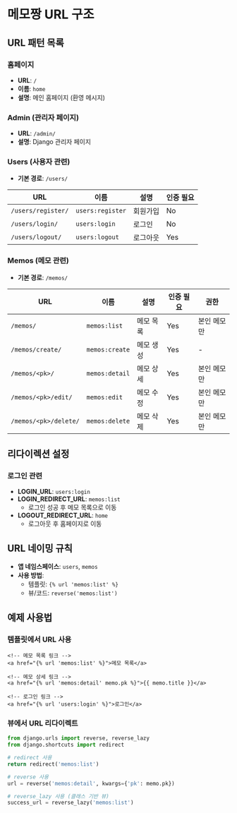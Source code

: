 # 메모짱 URL 구조

## URL 패턴 목록

### 홈페이지
- **URL**: `/`
- **이름**: `home`
- **설명**: 메인 홈페이지 (환영 메시지)

### Admin (관리자 페이지)
- **URL**: `/admin/`
- **설명**: Django 관리자 페이지

### Users (사용자 관련)
- **기본 경로**: `/users/`

| URL | 이름 | 설명 | 인증 필요 |
|-----|------|------|----------|
| `/users/register/` | `users:register` | 회원가입 | No |
| `/users/login/` | `users:login` | 로그인 | No |
| `/users/logout/` | `users:logout` | 로그아웃 | Yes |

### Memos (메모 관련)
- **기본 경로**: `/memos/`

| URL | 이름 | 설명 | 인증 필요 | 권한 |
|-----|------|------|----------|------|
| `/memos/` | `memos:list` | 메모 목록 | Yes | 본인 메모만 |
| `/memos/create/` | `memos:create` | 메모 생성 | Yes | - |
| `/memos/<pk>/` | `memos:detail` | 메모 상세 | Yes | 본인 메모만 |
| `/memos/<pk>/edit/` | `memos:edit` | 메모 수정 | Yes | 본인 메모만 |
| `/memos/<pk>/delete/` | `memos:delete` | 메모 삭제 | Yes | 본인 메모만 |

## 리다이렉션 설정

### 로그인 관련
- **LOGIN_URL**: `users:login`
- **LOGIN_REDIRECT_URL**: `memos:list`
  - 로그인 성공 후 메모 목록으로 이동
- **LOGOUT_REDIRECT_URL**: `home`
  - 로그아웃 후 홈페이지로 이동

## URL 네이밍 규칙

- **앱 네임스페이스**: `users`, `memos`
- **사용 방법**: 
  - 템플릿: `{% url 'memos:list' %}`
  - 뷰/코드: `reverse('memos:list')`

## 예제 사용법

### 템플릿에서 URL 사용
```django
<!-- 메모 목록 링크 -->
<a href="{% url 'memos:list' %}">메모 목록</a>

<!-- 메모 상세 링크 -->
<a href="{% url 'memos:detail' memo.pk %}">{{ memo.title }}</a>

<!-- 로그인 링크 -->
<a href="{% url 'users:login' %}">로그인</a>
```

### 뷰에서 URL 리다이렉트
```python
from django.urls import reverse, reverse_lazy
from django.shortcuts import redirect

# redirect 사용
return redirect('memos:list')

# reverse 사용
url = reverse('memos:detail', kwargs={'pk': memo.pk})

# reverse_lazy 사용 (클래스 기반 뷰)
success_url = reverse_lazy('memos:list')
```
